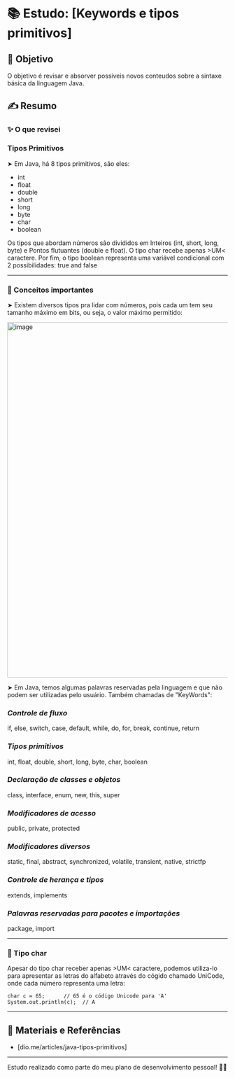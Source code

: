 # 📚 Estudo: [Keywords e tipos primitivos]

## 🎯 Objetivo
O objetivo é revisar e absorver possiveis novos conteudos sobre a sintaxe básica da linguagem Java.

## ✍️ Resumo
### ✨ O que revisei

### Tipos Primitivos

➤ Em Java, há 8 tipos primitivos, são eles:
- int
- float
- double
- short
- long
- byte
- char
- boolean

Os tipos que abordam números são divididos em Inteiros (int, short, long, byte) e Pontos flutuantes (double e float).
O tipo char recebe apenas >UM< caractere.
Por fim, o tipo boolean representa uma variável condicional com 2 possibilidades: true and false

---

### 🧠 Conceitos importantes

➤ Existem diversos tipos pra lidar com números, pois cada um tem seu tamanho máximo em bits, ou seja, o valor máximo permitido:

<img width="1900" height="812" alt="image" src="https://github.com/user-attachments/assets/76d640b9-da32-4e5d-916a-2ab945d7caea" />


➤ Em Java, temos algumas palavras reservadas pela linguagem e que não podem ser utilizadas pelo usuário. Também chamadas de "KeyWords":

### *Controle de fluxo* 

if, else, switch, case, default, while, do, for, break, continue, return

### *Tipos primitivos*

int, float, double, short, long, byte, char, boolean

### *Declaração de classes e objetos*

class, interface, enum, new, this, super

### *Modificadores de acesso*

public, private, protected

### *Modificadores diversos*

static, final, abstract, synchronized, volatile, transient, native, strictfp

### *Controle de herança e tipos*

extends, implements

### *Palavras reservadas para pacotes e importações*

package, import

---

### 🧪 Tipo char
Apesar do tipo char receber apenas >UM< caractere, podemos utiliza-lo para apresentar as letras do alfabeto através do cógido chamado UniCode, onde cada número representa uma letra:

```
char c = 65;      // 65 é o código Unicode para 'A'
System.out.println(c);  // A

```

---

## 🚀 Materiais e Referências
- [dio.me/articles/java-tipos-primitivos]

---
Estudo realizado como parte do meu plano de desenvolvimento pessoal! 🚀✨

